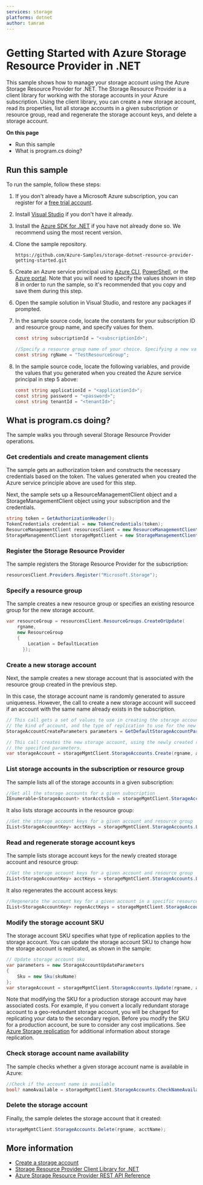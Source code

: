 ```yaml
---
services: storage
platforms: dotnet
author: tamram
---
```


# Getting Started with Azure Storage Resource Provider in .NET

This sample shows how to manage your storage account using the Azure Storage Resource Provider for .NET. The Storage Resource Provider is a client library for working with the storage accounts in your Azure subscription. Using the client library, you can create a new storage account, read its properties, list all storage accounts in a given subscription or resource group, read and regenerate the storage account keys, and delete a storage account.  

**On this page**

- Run this sample
- What is program.cs doing?

## Run this sample

To run the sample, follow these steps:

1. If you don't already have a Microsoft Azure subscription, you can register for a [free trial account](http://go.microsoft.com/fwlink/?LinkId=330212).
1. Install [Visual Studio](https://www.visualstudio.com/downloads/download-visual-studio-vs.aspx) if you don't have it already. 
1. Install the [Azure SDK for .NET](https://azure.microsoft.com/downloads/) if you have not already done so. We recommend using the most recent version.
1. Clone the sample repository.

    `https://github.com/Azure-Samples/storage-dotnet-resource-provider-getting-started.git`

1. Create an Azure service principal using [Azure CLI](https://azure.microsoft.com/documentation/articles/resource-group-authenticate-service-principal-cli/), [PowerShell](https://azure.microsoft.com/documentation/articles/resource-group-authenticate-service-principal/), or the [Azure portal](https://azure.microsoft.com/documentation/articles/resource-group-create-service-principal-portal/). Note that you will need to specify the values shown in step 8 in order to run the sample, so it's recommended that you copy and save them during this step.

1. Open the sample solution in Visual Studio, and restore any packages if prompted.
1. In the sample source code, locate the constants for your subscription ID and resource group name, and specify values for them. 

    ```csharp
    const string subscriptionId = "<subscriptionId>";
    
    //Specify a resource group name of your choice. Specifying a new value will create a new resource group.
    const string rgName = "TestResourceGroup";
    ```
    
1. In the sample source code, locate the following variables, and provide the values that you generated when you created the Azure service principal in step 5 above:

    ```csharp
    const string applicationId = "<applicationId>";
    const string password = "<password>";
    const string tenantId = "<tenantId>";
    ```

## What is program.cs doing?

The sample walks you through several Storage Resource Provider operations. 

### Get credentials and create management clients

The sample gets an authorization token and constructs the necessary credentials based on the token. The values generated when you created the Azure service principle above are used for this step.

Next, the sample sets up a ResourceManagementClient object and a StorageManagementClient object using your subscription and the credentials.

```csharp
string token = GetAuthorizationHeader();
TokenCredentials credential = new TokenCredentials(token);
ResourceManagementClient resourcesClient = new ResourceManagementClient(credential) { SubscriptionId = subscriptionId };
StorageManagementClient storageMgmtClient = new StorageManagementClient(credential) { SubscriptionId = subscriptionId };
```

### Register the Storage Resource Provider

The sample registers the Storage Resource Provider for the subscription:

```csharp
resourcesClient.Providers.Register("Microsoft.Storage");
```

### Specify a resource group

The sample creates a new resource group or specifies an existing resource group for the new storage account.

```csharp
var resourceGroup = resourcesClient.ResourceGroups.CreateOrUpdate(
    rgname,
    new ResourceGroup
    {
        Location = DefaultLocation
      });
```

### Create a new storage account

Next, the sample creates a new storage account that is associated with the resource group created in the previous step.

In this case, the storage account name is randomly generated to assure uniqueness. However, the call to create a new storage account will succeed if an account with the same name already exists in the subscription.

```csharp
// This call gets a set of values to use in creating the storage account, including the account location, 
// the kind of account, and the type of replication to use for the new account.
StorageAccountCreateParameters parameters = GetDefaultStorageAccountParameters();

// This call creates the new storage account, using the newly created resource group and 
// the specified parameters.
var storageAccount = storageMgmtClient.StorageAccounts.Create(rgname, acctName, parameters);
```

### List storage accounts in the subscription or resource group

The sample lists all of the storage accounts in a given subscription:

```csharp
//Get all the storage accounts for a given subscription
IEnumerable<StorageAccount> storAcctsSub = storageMgmtClient.StorageAccounts.List();
```

It also lists storage accounts in the resource group:

```csharp
//Get the storage account keys for a given account and resource group
IList<StorageAccountKey> acctKeys = storageMgmtClient.StorageAccounts.ListKeys(rgName, accountName).Keys;
```

### Read and regenerate storage account keys

The sample lists storage account keys for the newly created storage account and resource group:

```csharp
//Get the storage account keys for a given account and resource group
IList<StorageAccountKey> acctKeys = storageMgmtClient.StorageAccounts.ListKeys(rgName, accountName).Keys;
```

It also regenerates the account access keys:

```csharp
//Regenerate the account key for a given account in a specific resource group
IList<StorageAccountKey> regenAcctKeys = storageMgmtClient.StorageAccounts.RegenerateKey(rgName, accountName, "key1").Keys;
```

### Modify the storage account SKU

The storage account SKU specifies what type of replication applies to the storage account. You can update the storage account SKU to change how the storage account is replicated, as shown in the sample:

```csharp
// Update storage account sku
var parameters = new StorageAccountUpdateParameters
{
    Sku = new Sku(skuName)
};
var storageAccount = storageMgmtClient.StorageAccounts.Update(rgname, acctName, parameters);
```

Note that modifying the SKU for a production storage account may have associated costs. For example, if you convert a locally redundant storage account to a geo-redundant storage account, you will be charged for replicating your data to the secondary region. Before you modify the SKU for a production account, be sure to consider any cost implications. See [Azure Storage replication](https://azure.microsoft.com/documentation/articles/storage-redundancy/) for additional information about storage replication.

### Check storage account name availability

The sample checks whether a given storage account name is available in Azure: 

```csharp
//Check if the account name is available
bool? nameAvailable = storageMgmtClient.StorageAccounts.CheckNameAvailability(accountName).NameAvailable;
```

### Delete the storage account

Finally, the sample deletes the storage account that it created:

```csharp
storageMgmtClient.StorageAccounts.Delete(rgname, acctName);
```

## More information

- [Create a storage account](https://azure.microsoft.com/documentation/articles/storage-create-storage-account/)
- [Storage Resource Provider Client Library for .NET](https://docs.microsoft.com/dotnet/api/overview/azure/storage/management)
- [Azure Storage Resource Provider REST API Reference](https://docs.microsoft.com/rest/api/storagerp)
